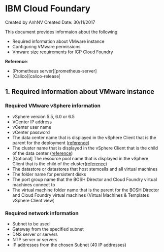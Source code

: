 # IBM Cloud Foundary
Created by AnhNV Created Date: 30/11/2017

This document provides informaion about the following:

- Required information about VMware instance
- Configuring VMware permissions
- Vmware size requirements for ICP Cloud Foundry

**Reference**:
- [Prometheus server][prometheus-server]
- [Calico][calico-release]

## 1. Required information about VMware instance
### Required VMware vSphere information
* vSphere version 5.5, 6.0 or 6.5
* VCenter IP address
* vCenter user name
* vCenter password
* The data center name that is displayed in the vSphere Client that is the parent for the deployment ([reference][create-datacenter-vmware])
* The cluster name that is displayed in the vSphere Client that is the child of the data center ([reference][create-cluster-vmware])
* [Optional] The resource pool name that is displayed in the vSphere Client that is the child of the cluster([reference][create-resource-pool-vmware])
* The datastore or datastores that host stemcells and all virtual machines
* The folder name for persistent disks
* The port group name that the BOSH Director and Cloud Foundry virtual machines connect to
* The virtual machine folder name that is the parent for the BOSH Director and Cloud Foundry virtual machines (Virtual Machines & Templates vSphere Client view)
### Required network information
* Subnet to be used
* Gateway from the specified subnet
* DNS server or servers
* NTP server or servers
* IP addresses from the chosen Subnet (40 IP addresses)

[create-datacenter-vmware]:<http://pubs.vmware.com/vsphere-50/index.jsp?topic=%2Fcom.vmware.vsa.doc_10%2FGUID-862E4741-F46F-4BD8-BDEC-BFD374022FB3.html>
[create-cluster-vmware]:<https://pubs.vmware.com/vsphere-51/index.jsp?topic=%2Fcom.vmware.vsphere.vcenterhost.doc%2FGUID-3116DAE5-0C30-4AFD-B129-8DAB54AF7384.html>
[create-resource-pool-vmware]:<https://pubs.vmware.com/vsphere-51/index.jsp?topic=%2Fcom.vmware.vsphere.vcenterhost.doc%2FGUID-187E439F-6D6F-4568-8B90-15D124F80645.html>